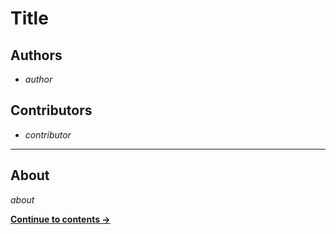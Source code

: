# Title

## Authors

- _author_

## Contributors

- _contributor_

---

## About

_about_

[**Continue to contents →**](common/contents.md)
